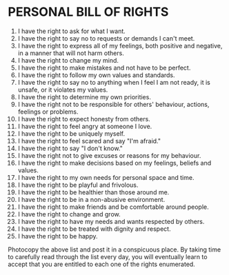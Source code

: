 # PERSONAL BILL OF RIGHTS

1.  I have the right to ask for what I want.
2.  I have the right to say no to requests or demands I can't meet.
3.  I have the right to express all of my feelings, both positive and negative, in a manner that will not harm others.
4.  I have the right to change my mind.
5.  I have the right to make mistakes and not have to be perfect.
6.  I have the right to follow my own values and standards.
7.  I have the right to say no to anything when I feel I am not ready, it is unsafe, or it violates my values.
8.  I have the right to determine my own priorities.
9.  I have the right not to be responsible for others' behaviour, actions, feelings or problems.
10. I have the right to expect honesty from others.
11. I have the right to feel angry at someone I love.
12. I have the right to be uniquely myself.
13. I have the right to feel scared and say "I'm afraid."
14. I have the right to say "I don't know."
15. I have the right not to give excuses or reasons for my behaviour.
16. I have the right to make decisions based on my feelings, beliefs and values.
17. I have the right to my own needs for personal space and time.
18. I have the right to be playful and frivolous.
19. I have the right to be healthier than those around me.
20. I have the right to be in a non-abusive environment.
21. I have the right to make friends and be comfortable around people.
22. I have the right to change and grow.
23. I have the right to have my needs and wants respected by others.
24. I have the right to be treated with dignity and respect.
25. I have the right to be happy.

Photocopy the above list and post it in a conspicuous place. By taking time to
carefully read through the list every day, you will eventually learn to accept that you
are entitled to each one of the rights enumerated.
